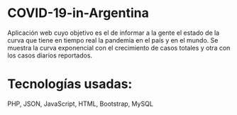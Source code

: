 # COVID-19-in-Argentina
Aplicación web cuyo objetivo es el de informar a la gente el estado de la curva que tiene en tiempo real la pandemia en el país y en el mundo. Se muestra la curva exponencial con el crecimiento de casos totales y otra con los casos diarios reportados.

# Tecnologías usadas:
PHP, JSON, JavaScript, HTML, Bootstrap, MySQL
